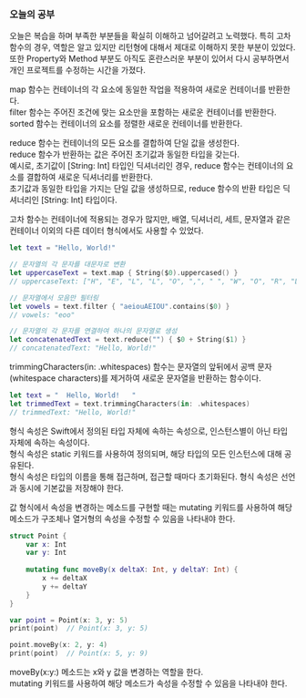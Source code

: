 ### 오늘의 공부

오늘은 복습을 하며 부족한 부분들을 확실히 이해하고 넘어갈려고 노력했다. 특히 고차함수의 경우, 역할은 알고 있지만 리턴형에 대해서 제대로 이해하지 못한 부분이 있었다.<br>
또한 Property와 Method 부분도 아직도 혼란스러운 부분이 있어서 다시 공부하면서 개인 프로젝트를 수정하는 시간을 가졌다.<br>

map 함수는 컨테이너의 각 요소에 동일한 작업을 적용하여 새로운 컨테이너를 반환한다.<br>
filter 함수는 주어진 조건에 맞는 요소만을 포함하는 새로운 컨테이너를 반환한다.<br>
sorted 함수는 컨테이너의 요소를 정렬한 새로운 컨테이너를 반환한다.<br>

reduce 함수는 컨테이너의 모든 요소를 결합하여 단일 값을 생성한다.<br>
reduce 함수가 반환하는 값은 주어진 초기값과 동일한 타입을 갖는다.<br>
예시로, 초기값이 [String: Int] 타입인 딕셔너리인 경우, reduce 함수는 컨테이너의 요소를 결합하여 새로운 딕셔너리를 반환한다.<br>
초기값과 동일한 타입을 가지는 단일 값을 생성하므로, reduce 함수의 반환 타입은 딕셔너리인 [String: Int] 타입이다.<br>


고차 함수는 컨테이너에 적용되는 경우가 많지만, 배열, 딕셔너리, 세트, 문자열과 같은 컨테이너 이외의 다른 데이터 형식에서도 사용할 수 있었다.<br>

```swift
let text = "Hello, World!"

// 문자열의 각 문자를 대문자로 변환
let uppercaseText = text.map { String($0).uppercased() }
// uppercaseText: ["H", "E", "L", "L", "O", ",", " ", "W", "O", "R", "L", "D", "!"]

// 문자열에서 모음만 필터링
let vowels = text.filter { "aeiouAEIOU".contains($0) }
// vowels: "eoo"

// 문자열의 각 문자를 연결하여 하나의 문자열로 생성
let concatenatedText = text.reduce("") { $0 + String($1) }
// concatenatedText: "Hello, World!"
```

trimmingCharacters(in: .whitespaces) 함수는 문자열의 앞뒤에서 공백 문자(whitespace characters)를 제거하여 새로운 문자열을 반환하는 함수이다.<br>
```swift
let text = "  Hello, World!   "
let trimmedText = text.trimmingCharacters(in: .whitespaces)
// trimmedText: "Hello, World!"
```

형식 속성은 Swift에서 정의된 타입 자체에 속하는 속성으로, 인스턴스별이 아닌 타입 자체에 속하는 속성이다.<br>
형식 속성은 static 키워드를 사용하여 정의되며, 해당 타입의 모든 인스턴스에 대해 공유된다.<br>
형식 속성은 타입의 이름을 통해 접근하며, 접근할 때마다 초기화된다. 형식 속성은 선언과 동시에 기본값을 저장해야 한다.<br>


값 형식에서 속성을 변경하는 메소드를 구현할 때는 mutating 키워드를 사용하여 해당 메소드가 구조체나 열거형의 속성을 수정할 수 있음을 나타내야 한다.<br>

```swift
struct Point {
    var x: Int
    var y: Int
    
    mutating func moveBy(x deltaX: Int, y deltaY: Int) {
        x += deltaX
        y += deltaY
    }
}

var point = Point(x: 3, y: 5)
print(point)  // Point(x: 3, y: 5)

point.moveBy(x: 2, y: 4)
print(point)  // Point(x: 5, y: 9)
```
moveBy(x:y:) 메소드는 x와 y 값을 변경하는 역할을 한다.<br>
mutating 키워드를 사용하여 해당 메소드가 속성을 수정할 수 있음을 나타내야 한다.<br>
